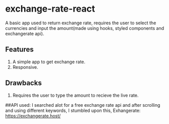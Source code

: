 # exchange-rate-react
A basic app used to return exchange rate, requires the user to select the currencies and input the amount(made using hooks, styled components and exchangerate api).

## Features
1. A simple app to get exchange rate.
2. Responsive.

## Drawbacks
1. Requires the user to type the amount to recieve the live rate.

##API used:
I searched alot for a free exchange rate api and after scrolling and using different keywords, I stumbled upon this,
Exhangerate: 
https://exchangerate.host/
